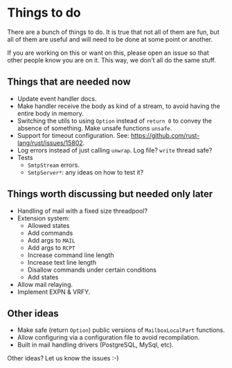 # Things to do

There are a bunch of things to do. It is true that not all of them are fun, but all of them are
useful and will need to be done at some point or another.

If you are working on this or want on this, please open an issue so that other people know you are on it. This way, we don't all do the same stuff.

## Things that are needed now

* Update event handler docs.
* Make handler receive the body as kind of a stream, to avoid having the entire body in memory.
* Switching the utils to using `Option` instead of `return 0` to convey the absence of something. Make unsafe functions `unsafe`.
* Support for timeout configuration. See: https://github.com/rust-lang/rust/issues/15802.
* Log errors instead of just calling `unwrap`. Log file? `write` thread safe?
* Tests
	* `SmtpStream` errors.
	* `SmtpServer*`: any ideas on how to test it?

## Things worth discussing but needed only later

* Handling of mail with a fixed size threadpool?
* Extension system:
    * Allowed states
    * Add commands
    * Add args to `MAIL`
    * Add args to `RCPT`
    * Increase command line length
    * Increase text line length
    * Disallow commands under certain conditions
    * Add states
* Allow mail relaying.
* Implement EXPN & VRFY.

## Other ideas

* Make safe (return `Option`) public versions of `MailboxLocalPart` functions.
* Allow configuring via a configuration file to avoid recompilation.
* Built in mail handling drivers (PostgreSQL, MySql, etc).

Other ideas? Let us know the issues :-)
